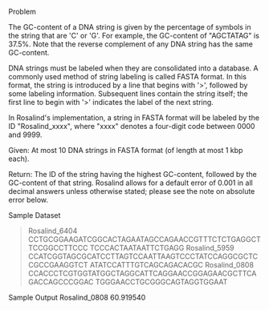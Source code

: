 Problem

The GC-content of a DNA string is given by the percentage of symbols in the string that are 'C' or 'G'. 
For example, the GC-content of "AGCTATAG" is 37.5%. Note that the reverse complement of any DNA string 
has the same GC-content.

DNA strings must be labeled when they are consolidated into a database. A commonly used method of string 
labeling is called FASTA format. In this format, the string is introduced by a line that begins with '>', 
followed by some labeling information. Subsequent lines contain the string itself; the first line to begin 
with '>' indicates the label of the next string.

In Rosalind's implementation, a string in FASTA format will be labeled by the ID "Rosalind_xxxx", where 
"xxxx" denotes a four-digit code between 0000 and 9999.

Given: At most 10 DNA strings in FASTA format (of length at most 1 kbp each).

Return: The ID of the string having the highest GC-content, followed by the GC-content of that string. 
Rosalind allows for a default error of 0.001 in all decimal answers unless otherwise stated; please see 
the note on absolute error below.

Sample Dataset
>Rosalind_6404
CCTGCGGAAGATCGGCACTAGAATAGCCAGAACCGTTTCTCTGAGGCTTCCGGCCTTCCC
TCCCACTAATAATTCTGAGG
>Rosalind_5959
CCATCGGTAGCGCATCCTTAGTCCAATTAAGTCCCTATCCAGGCGCTCCGCCGAAGGTCT
ATATCCATTTGTCAGCAGACACGC
>Rosalind_0808
CCACCCTCGTGGTATGGCTAGGCATTCAGGAACCGGAGAACGCTTCAGACCAGCCCGGAC
TGGGAACCTGCGGGCAGTAGGTGGAAT

Sample Output
Rosalind_0808
60.919540